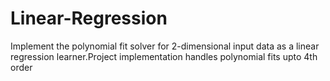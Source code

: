 # Linear-Regression
Implement the polynomial fit solver for 2-dimensional input data as a linear regression learner.Project implementation handles polynomial fits upto 4th order
